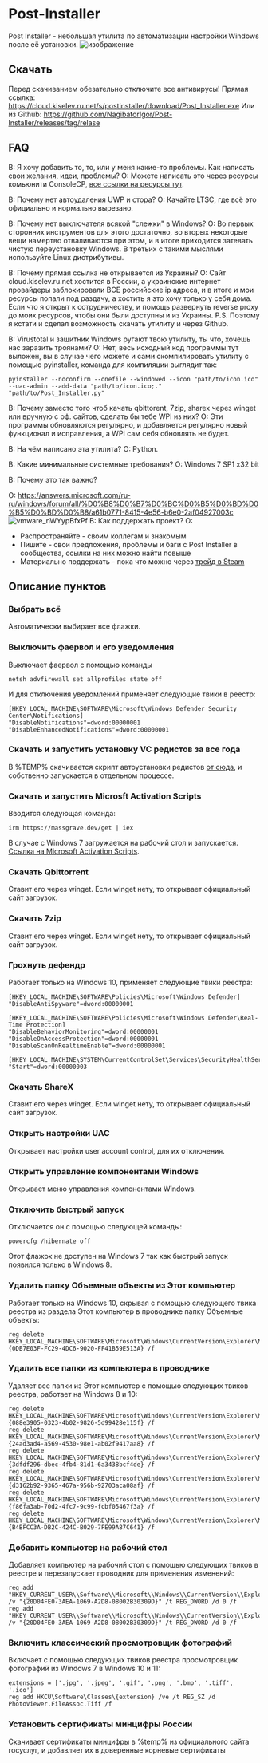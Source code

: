 # Post-Installer
Post Installer - небольшая утилита по автоматизации настройки Windows после её установки.
![изображение](https://github.com/NagibatorIgor/Post-Installer/assets/72355380/e31ce767-68a7-43a3-b26a-700d994c9cc3)
## Скачать
Перед скачиванием обезательно отключите все антивирусы! 
Прямая ссылка: https://cloud.kiselev.ru.net/s/postinstaller/download/Post_Installer.exe
Или из Github: https://github.com/NagibatorIgor/Post-Installer/releases/tag/relase
## FAQ
В: Я хочу добавить то, то, или у меня какие-то проблемы. Как написать свои желания, идеи, проблемы?
О: Можете написать это через ресурсы комьюнити ConsoleCP, [все ссылки на ресурсы тут](https://github.com/NagibatorIgor/ccp/blob/main/%D0%9F%D0%A0%D0%9E%D0%A7%D0%98%D0%A2%D0%90%D0%99.md#%D1%81%D1%81%D1%8B%D0%BB%D0%BA%D0%B8).

В: Почему нет автоудаления UWP и стора?
О: Качайте LTSC, где всё это официально и нормально вырезано.

В: Почему нет выключателя всякой "слежки" в Windows?
О: Во первых сторонних инструментов для этого достаточно, во вторых некоторые вещи намертво отваливаются при этом, и в итоге приходится затевать чистую переустановку Windows. В третьих с такими мыслями используйте Linux дистрибутивы.

В: Почему прямая ссылка не открывается из Украины?
О: Сайт cloud.kiselev.ru.net хостится в России, а украинские интернет провайдеры заблокировали ВСЕ российские ip адреса, и в итоге и мои ресурсы попали под раздачу, а хостить я это хочу только у себя дома. Если что я открыт к сотрудничеству, и помощь развернуть reverse proxy до моих ресурсов, чтобы они были доступны и из Украины. 
P.S. Поэтому я кстати и сделал возможность скачать утилиту и через Github.

В: Virustotal и защитник Windows ругают твою утилиту, ты что, хочешь нас заразить троянами?
О: Нет, весь исходный код программы тут выложен, вы в случае чего можете и сами скомпилировать утилиту с помощью pyinstaller, команда для компиляции выглядит так:
```
pyinstaller --noconfirm --onefile --windowed --icon "path/to/icon.ico" --uac-admin --add-data "path/to/icon.ico;." "path/to/Post_Installer.py"
```

В: Почему заместо того чтоб качать qbittorent, 7zip, sharex через winget или вручную с оф. сайтов, сделать бы тебе WPI из них?
О: Эти программы обновляются регулярно, и добавляется регулярно новый функционал и исправления, а WPI сам себя обновлять не будет.

В: На чём написано эта утилита?
О: Python.

В: Какие минимальные системные требования?
О: Windows 7 SP1 x32 bit

В: Почему это так важно?

О: https://answers.microsoft.com/ru-ru/windows/forum/all/%D0%B8%D0%B7%D0%BC%D0%B5%D0%BD%D0%B5%D0%BD%D0%B8/a61b0771-8415-4e56-b6e0-2af04927003c
![vmware_nWYypBfxPf](https://github.com/NagibatorIgor/Post-Installer/assets/72355380/2c789d8b-cdae-4123-9503-7acd82fd8e1e)
В: Как поддержать проект?
О:
+ Распространяйте - своим коллегам и знакомым
+ Пишите - свои предложения, проблемы и баги с Post Installer в сообщества, ссылки на них можно найти повыше
+ Материально поддержать - пока что можно через [трейд в Steam](https://steamcommunity.com/tradeoffer/new/?partner=1041043022&token=B7cef1Mr)

## Описание пунктов
### Выбрать всё
Автоматически выбирает все флажки.
### Выключить фаервол и его уведомления
Выключает фаервол с помощью команды
```
netsh advfirewall set allprofiles state off
```
И для отключения уведомлений применяет следующие твики в реестр:
```
[HKEY_LOCAL_MACHINE\SOFTWARE\Microsoft\Windows Defender Security Center\Notifications]
"DisableNotifications"=dword:00000001
"DisableEnhancedNotifications"=dword:00000001
```
### Скачать и запустить установку VC редистов за все года
В %TEMP% скачивается скрипт автоустановки редистов [от сюда](https://www.techpowerup.com/download/visual-c-redistributable-runtime-package-all-in-one/), и собственно запускается в отдельном процессе.
### Скачать и запустить Microsft Activation Scripts
Вводится следующая команда:
```
irm https://massgrave.dev/get | iex
```
В случае с Windows 7 загружается на рабочий стол и запускается. [Ссылка на Microsoft Activation Scripts](https://github.com/massgravel/Microsoft-Activation-Scripts).
### Скачать Qbittorrent
Ставит его через winget. Если winget нету, то открывает официальный сайт загрузок.
### Скачать 7zip
Ставит его через winget. Если winget нету, то открывает официальный сайт загрузок.
### Грохнуть дефендр
Работает только на Windows 10, применяет следующие твики реестра:
```
[HKEY_LOCAL_MACHINE\SOFTWARE\Policies\Microsoft\Windows Defender]
"DisableAntiSpyware"=dword:00000001

[HKEY_LOCAL_MACHINE\SOFTWARE\Policies\Microsoft\Windows Defender\Real-Time Protection]
"DisableBehaviorMonitoring"=dword:00000001
"DisableOnAccessProtection"=dword:00000001
"DisableScanOnRealtimeEnable"=dword:00000001

[HKEY_LOCAL_MACHINE\SYSTEM\CurrentControlSet\Services\SecurityHealthService]
"Start"=dword:00000003
```
### Скачать ShareX
Ставит его через winget. Если winget нету, то открывает официальный сайт загрузок.
### Открыть настройки UAC
Открывает настройки user account control, для их отключения.
### Открыть управление компонентами Windows
Открывает меню управления компонентами Windows.
### Отключить быстрый запуск
Отключается он с помощью следующей команды:
```
powercfg /hibernate off
```
Этот флажок не доступен на Windows 7 так как быстрый запуск появился только в Windows 8.
### Удалить папку Объемные объекты из Этот компьютер
Работает только на Windows 10, скрывая с помощью следующего твика реестра из раздела Этот компьютер в проводнике папку Объемные объекты:
```
reg delete HKEY_LOCAL_MACHINE\SOFTWARE\Microsoft\Windows\CurrentVersion\Explorer\MyComputer\NameSpace\{0DB7E03F-FC29-4DC6-9020-FF41B59E513A} /f
```
### Удалить все папки из компьютера в проводнике
Удаляет все папки из Этот компьютер с помощью следующих твиков реестра, работает на Windows 8 и 10:
```
reg delete HKEY_LOCAL_MACHINE\SOFTWARE\Microsoft\Windows\CurrentVersion\Explorer\MyComputer\NameSpace\{088e3905-0323-4b02-9826-5d99428e115f} /f
reg delete HKEY_LOCAL_MACHINE\SOFTWARE\Microsoft\Windows\CurrentVersion\Explorer\MyComputer\NameSpace\{24ad3ad4-a569-4530-98e1-ab02f9417aa8} /f
reg delete HKEY_LOCAL_MACHINE\SOFTWARE\Microsoft\Windows\CurrentVersion\Explorer\MyComputer\NameSpace\{3dfdf296-dbec-4fb4-81d1-6a3438bcf4de} /f
reg delete HKEY_LOCAL_MACHINE\SOFTWARE\Microsoft\Windows\CurrentVersion\Explorer\MyComputer\NameSpace\{d3162b92-9365-467a-956b-92703aca08af} /f
reg delete HKEY_LOCAL_MACHINE\SOFTWARE\Microsoft\Windows\CurrentVersion\Explorer\MyComputer\NameSpace\{f86fa3ab-70d2-4fc7-9c99-fcbf05467f3a} /f
reg delete HKEY_LOCAL_MACHINE\SOFTWARE\Microsoft\Windows\CurrentVersion\Explorer\MyComputer\NameSpace\{B4BFCC3A-DB2C-424C-B029-7FE99A87C641} /f
```
### Добавить компьютер на рабочий стол
Добавляет компьютер на рабочий стол с помощью следующих твиков в реестре и перезапускает проводник для применения изменений:
```
reg add "HKEY_CURRENT_USER\\Software\\Microsoft\\Windows\\CurrentVersion\\Explorer\\HideDesktopIcons\\NewStartPanel" /v "{20D04FE0-3AEA-1069-A2D8-08002B30309D}" /t REG_DWORD /d 0 /f
reg add "HKEY_CURRENT_USER\\Software\\Microsoft\\Windows\\CurrentVersion\\Explorer\\HideDesktopIcons\\ClassicStartMenu" /v "{20D04FE0-3AEA-1069-A2D8-08002B30309D}" /t REG_DWORD /d 0 /f
```
### Включить классический просмотровщик фотографий
Включает с помощью следующих твиков реестра просмотровщик фотографий из Windows 7 в Windows 10 и 11:
```
extensions = ['.jpg', '.jpeg', '.gif', '.png', '.bmp', '.tiff', '.ico']
reg add HKCU\Software\Classes\{extension} /ve /t REG_SZ /d PhotoViewer.FileAssoc.Tiff /f
```
### Установить сертификаты минцифры России
Скачивает сертификаты минцифры в %temp% из официального сайта госуслуг, и добавляет их в доверенные корневые сертификаты
